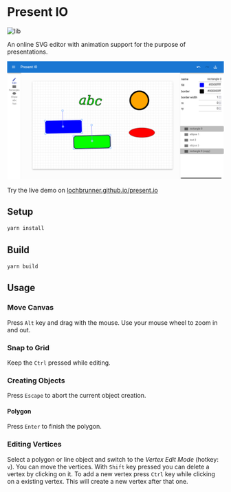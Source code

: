 # Present IO

![lib](https://github.com/lochbrunner/present.io/workflows/unittests/badge.svg)

An online SVG editor with animation support for the purpose of presentations.

![screenshot](docs/present-io-screenshot.png)

Try the live demo on [lochbrunner.github.io/present.io](https://lochbrunner.github.io/present.io)

## Setup

```bash
yarn install
```

## Build

```bash
yarn build
```

## Usage

### Move Canvas

Press `Alt` key and drag with the mouse.
Use your mouse wheel to zoom in and out.

### Snap to Grid

Keep the `Ctrl` pressed while editing.

### Creating Objects

Press `Escape` to abort the current object creation.

#### Polygon

Press `Enter` to finish the polygon.

### Editing Vertices

Select a polygon or line object and switch to the *Vertex Edit Mode* (hotkey: `v`).
You can move the vertices.
With `Shift` key pressed you can delete a vertex by clicking on it.
To add a new vertex press `Ctrl` key while clicking on a existing vertex. This will create a new vertex after that one. 